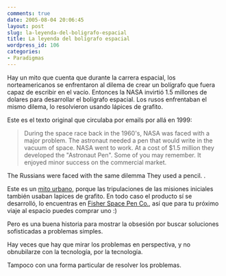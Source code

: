 ```yaml
---
comments: true
date: 2005-08-04 20:06:45
layout: post
slug: la-leyenda-del-boligrafo-espacial
title: La leyenda del bolígrafo espacial
wordpress_id: 106
categories:
- Paradigmas
---
```








Hay un mito que cuenta que durante la carrera espacial, los norteamericanos se enfrentaron al dilema de crear un bolígrafo que fuera capaz de escribir en el vacío. Entonces la NASA invirtió 1.5 millones de dolares para desarrollar el boligrafo espacial. Los rusos enfrentaban el mismo dilema, lo resolvieron usando lápices de grafito.




Este es el texto original que circulaba por emails por allá en 1999:





> During the space race back in the 1960's, NASA was faced with a major problem. The astronaut needed a pen that would write in the vacuum of space. NASA went to work. At a cost of $1.5 million they developed the "Astronaut Pen". Some of you may remember. It enjoyed minor success on the commercial market.

The Russians were faced with the same dilemma
They used a pencil.
.










Este es un [mito urbano](http://www.snopes.com/business/genius/spacepen.asp), porque las tripulaciones de las misiones iniciales también usaban lapices de grafito. En todo caso el producto sí se desarrolló, lo encuentras en [Fisher Space Pen Co.](http://www.spacepen.com/usa/index2.htm), así que para tu próximo viaje al espacio puedes comprar uno :)




Pero es una buena historia para mostrar la obsesión por buscar soluciones sofisticadas a problemas simples.




Hay veces que hay que mirar los problemas en perspectiva, y no obnubilarze con la tecnología, por la tecnología.




Tampoco con una forma particular de resolver los problemas.









